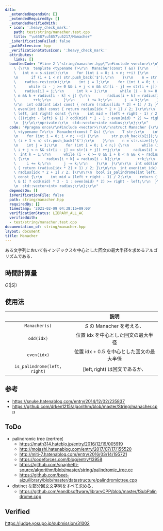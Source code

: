 ```yaml
---
data:
  _extendedDependsOn: []
  _extendedRequiredBy: []
  _extendedVerifiedWith:
  - icon: ':heavy_check_mark:'
    path: test/string/manacher.test.cpp
    title: "\u6587\u5B57\u5217/Manacher"
  _isVerificationFailed: false
  _pathExtension: hpp
  _verificationStatusIcon: ':heavy_check_mark:'
  attributes:
    links: []
  bundledCode: "#line 2 \"string/manacher.hpp\"\n#include <vector>\r\n\r\nstruct Manacher\
    \ {\r\n  template <typename T>\r\n  Manacher(const T &s) {\r\n    T str;\r\n \
    \   int n = s.size();\r\n    for (int i = 0; i < n; ++i) {\r\n      str.push_back(s[i]);\r\
    \n      if (i + 1 < n) str.push_back('$');\r\n    }\r\n    n = str.size();\r\n\
    \    radius.resize(n);\r\n    int j = 1;\r\n    for (int i = 0; i < n;) {\r\n\
    \      while (i - j >= 0 && i + j < n && str[i - j] == str[i + j]) ++j;\r\n  \
    \    radius[i] = j;\r\n      int k = 1;\r\n      while (i - k >= 0 && i + k <\
    \ n && k + radius[i - k] < j) {\r\n        radius[i + k] = radius[i - k];\r\n\
    \        ++k;\r\n      }\r\n      i += k;\r\n      j -= k;\r\n    }\r\n  }\r\n\
    \r\n  int odd(int idx) const { return (radius[idx * 2] + 1) / 2; }\r\n\r\n  int\
    \ even(int idx) const { return radius[idx * 2 + 1] / 2; }\r\n\r\n  bool is_palindrome(int\
    \ left, int right) const {\r\n    int mid = (left + right - 1) / 2;\r\n    return\
    \ (((right - left) & 1) ? odd(mid) * 2 - 1 : even(mid) * 2) >= right - left;\r\
    \n  }\r\n\r\nprivate:\r\n  std::vector<int> radius;\r\n};\r\n"
  code: "#pragma once\r\n#include <vector>\r\n\r\nstruct Manacher {\r\n  template\
    \ <typename T>\r\n  Manacher(const T &s) {\r\n    T str;\r\n    int n = s.size();\r\
    \n    for (int i = 0; i < n; ++i) {\r\n      str.push_back(s[i]);\r\n      if\
    \ (i + 1 < n) str.push_back('$');\r\n    }\r\n    n = str.size();\r\n    radius.resize(n);\r\
    \n    int j = 1;\r\n    for (int i = 0; i < n;) {\r\n      while (i - j >= 0 &&\
    \ i + j < n && str[i - j] == str[i + j]) ++j;\r\n      radius[i] = j;\r\n    \
    \  int k = 1;\r\n      while (i - k >= 0 && i + k < n && k + radius[i - k] < j)\
    \ {\r\n        radius[i + k] = radius[i - k];\r\n        ++k;\r\n      }\r\n \
    \     i += k;\r\n      j -= k;\r\n    }\r\n  }\r\n\r\n  int odd(int idx) const\
    \ { return (radius[idx * 2] + 1) / 2; }\r\n\r\n  int even(int idx) const { return\
    \ radius[idx * 2 + 1] / 2; }\r\n\r\n  bool is_palindrome(int left, int right)\
    \ const {\r\n    int mid = (left + right - 1) / 2;\r\n    return (((right - left)\
    \ & 1) ? odd(mid) * 2 - 1 : even(mid) * 2) >= right - left;\r\n  }\r\n\r\nprivate:\r\
    \n  std::vector<int> radius;\r\n};\r\n"
  dependsOn: []
  isVerificationFile: false
  path: string/manacher.hpp
  requiredBy: []
  timestamp: '2021-02-09 04:38:15+09:00'
  verificationStatus: LIBRARY_ALL_AC
  verifiedWith:
  - test/string/manacher.test.cpp
documentation_of: string/manacher.hpp
layout: document
title: Manacher
---
```


ある文字列において各インデックスを中心とした回文の最大半径を求めるアルゴリズムである．


## 時間計算量

$O(\lvert S \rvert)$


## 使用法

||説明|
|:--:|:--:|
|`Manacher(s)`|$S$ の Manacher を考える．|
|`odd(idx)`|位置 $\mathrm{idx}$ を中心とした回文の最大半径|
|`even(idx)`|位置 $\mathrm{idx} + 0.5$ を中心とした回文の最大半径|
|`is_palindrome(left, right)`|$[\mathrm{left}, \mathrm{right})$ は回文であるか．|


## 参考

- https://snuke.hatenablog.com/entry/2014/12/02/235837
- https://github.com/drken1215/algorithm/blob/master/String/manacher.cpp


## ToDo

- palindromic tree (eertree)
  - https://math314.hateblo.jp/entry/2016/12/19/005919
  - http://mojashi.hatenablog.com/entry/2017/07/17/155520
  - http://miti-7.hatenablog.com/entry/2016/03/14/195721
  - https://codeforces.com/blog/entry/13958
  - https://github.com/spaghetti-source/algorithm/blob/master/string/palindromic_tree.cc
  - https://github.com/beet-aizu/library/blob/master/datastructure/palindromictree.cpp
- distinct な部分回文文字列をすべて求める．
  - https://github.com/eandbsoftware/libraryCPP/blob/master/!SubPalindrome.cpp


## Verified

https://judge.yosupo.jp/submission/31002

